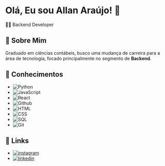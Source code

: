 # Olá, Eu sou Allan Araújo! 👋

👨‍💻 Backend Developer


## 🚀 Sobre Mim
Graduado em ciências contábeis, busco uma mudança de carreira para a área de tecnologia, focado principalmente no segmento de **Backend**.
## 🧠 Conhecimentos

- ![Python](https://img.shields.io/badge/Python-000?style=for-the-badge&logo=python&logoColor=ffe060)
- ![JavaScript](https://img.shields.io/badge/Javascript?logo=javascrips-000?style=for-the-badge)
- ![React](https://shields.io/badge/react-black?logo=react&style=for-the-badge)
- ![Github](https://img.shields.io/badge/Github-000?style=for-the-badge&logo=github&logoColor=283344)
- ![HTML](https://img.shields.io/badge/HTML-000?style=for-the-badge&logo=html5&logoColor=e4542d)
- ![CSS](https://img.shields.io/badge/CSS-000?style=for-the-badge&logo=css3&logoColor=316af0)
- ![SQL](https://img.shields.io/badge/SQL-000?style=for-the-badge&logo=postgresql&logoColor=396c94)
- ![Git](https://img.shields.io/badge/Git-000?style=for-the-badge&logo=git&logoColor=E94D5F)
## 🔗 Links
- [![instagram](https://img.shields.io/badge/instagram-ff2e79?style=for-the-badge&logo=instagram&logoColor=white)](https://www.instagram.com/imnot.allan/)
- [![linkedin](https://img.shields.io/badge/linkedin-0A66C2?style=for-the-badge&logo=linkedin&logoColor=white)](https://www.linkedin.com/in/allan-araujo-lima)
